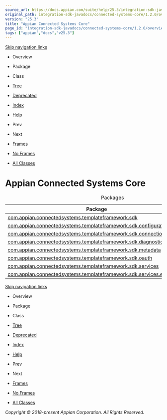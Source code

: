 ```yaml
---
source_url: https://docs.appian.com/suite/help/25.3/integration-sdk-javadocs/connected-systems-core/1.2.0/overview-summary.html
original_path: integration-sdk-javadocs/connected-systems-core/1.2.0/overview-summary.html
version: "25.3"
title: "Appian Connected Systems Core"
page_id: "integration-sdk-javadocs/connected-systems-core/1.2.0/overview-summary"
tags: ["appian","docs","v25.3"]
---
```



[Skip navigation links](#skip.navbar.top "Skip navigation links")

-   Overview
-   Package
-   Class
-   [Tree](overview-tree.html)
-   [Deprecated](deprecated-list.html)
-   [Index](index-all.html)
-   [Help](help-doc.html)

-   Prev
-   Next

-   [Frames](index.html?overview-summary.html)
-   [No Frames](overview-summary.html)

-   [All Classes](allclasses-noframe.html)

# Appian Connected Systems Core

<table class="overviewSummary" border="0" cellpadding="3" cellspacing="0" summary="Packages table, listing packages, and an explanation"><caption><span>Packages</span><span class="tabEnd">&nbsp;</span></caption><tbody><tr><th class="colFirst" scope="col">Package</th><th class="colLast" scope="col">Description</th></tr></tbody><tbody><tr class="altColor"><td class="colFirst"><a href="com/appian/connectedsystems/templateframework/sdk/package-summary.html">com.appian.connectedsystems.templateframework.sdk</a></td><td class="colLast">&nbsp;</td></tr><tr class="rowColor"><td class="colFirst"><a href="com/appian/connectedsystems/templateframework/sdk/configuration/package-summary.html">com.appian.connectedsystems.templateframework.sdk.configuration</a></td><td class="colLast">&nbsp;</td></tr><tr class="altColor"><td class="colFirst"><a href="com/appian/connectedsystems/templateframework/sdk/connectiontesting/package-summary.html">com.appian.connectedsystems.templateframework.sdk.connectiontesting</a></td><td class="colLast">&nbsp;</td></tr><tr class="rowColor"><td class="colFirst"><a href="com/appian/connectedsystems/templateframework/sdk/diagnostics/package-summary.html">com.appian.connectedsystems.templateframework.sdk.diagnostics</a></td><td class="colLast">&nbsp;</td></tr><tr class="altColor"><td class="colFirst"><a href="com/appian/connectedsystems/templateframework/sdk/metadata/package-summary.html">com.appian.connectedsystems.templateframework.sdk.metadata</a></td><td class="colLast">&nbsp;</td></tr><tr class="rowColor"><td class="colFirst"><a href="com/appian/connectedsystems/templateframework/sdk/oauth/package-summary.html">com.appian.connectedsystems.templateframework.sdk.oauth</a></td><td class="colLast">&nbsp;</td></tr><tr class="altColor"><td class="colFirst"><a href="com/appian/connectedsystems/templateframework/sdk/services/package-summary.html">com.appian.connectedsystems.templateframework.sdk.services</a></td><td class="colLast">&nbsp;</td></tr><tr class="rowColor"><td class="colFirst"><a href="com/appian/connectedsystems/templateframework/sdk/services/exceptions/package-summary.html">com.appian.connectedsystems.templateframework.sdk.services.exceptions</a></td><td class="colLast">&nbsp;</td></tr></tbody></table>

[Skip navigation links](#skip.navbar.bottom "Skip navigation links")

-   Overview
-   Package
-   Class
-   [Tree](overview-tree.html)
-   [Deprecated](deprecated-list.html)
-   [Index](index-all.html)
-   [Help](help-doc.html)

-   Prev
-   Next

-   [Frames](index.html?overview-summary.html)
-   [No Frames](overview-summary.html)

-   [All Classes](allclasses-noframe.html)

_Copyright © 2018-present Appian Corporation. All Rights Reserved._